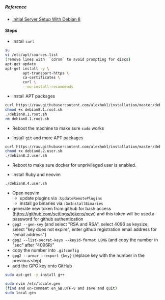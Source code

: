 ##### Reference

- [Initial Server Setup With Debian 8](https://www.digitalocean.com/community/tutorials/initial-server-setup-with-debian-8)


#### Steps

- Install `curl`

```sh
su
vi /etc/apt/sources.list
(remove lines with  `cdrom` to avoid prompting for discs)
apt-get update
apt-get install -y \
		apt-transport-https \
		ca-certificates \
		curl \
		--no-install-recommends
```

- Install APT packages

```sh
curl https://raw.githubusercontent.com/alexhokl/installation/master/debian8.1.root.sh -o debian8.1.root.sh
chmod +x debian8.1.root.sh
./debian8.1.root.sh
rm debian8.1.root.sh
```

- Reboot the machine to make sure `sudo` works

- Install `git` and more APT packages

```sh
curl https://raw.githubusercontent.com/alexhokl/installation/master/debian8.2.user.sh -o debian8.2.user.sh
chmod +x debian8.2.user.sh
./debian8.2.user.sh
```

- Reboot to make sure docker for unprivileged user is enabled.

- Install Ruby and neovim

```sh
./debian8.4.user.sh
```

- Open neovim
  - update plugins via `:UpdateRemotePlugins`
  - install go binaries via `:GoInstallBinaries`
- generate new token from github for bash access (https://github.com/settings/tokens/new) and this token will be used a password for github authentication
- `gpg2 --gen-key` (and select "RSA and RSA", select 4096 as keysize, select "key does not expire", enter github registration email address for "email address")
- `gpg2 --list-secret-keys --keyid-format LONG` (and copy the number in "sec" after "4096R/"
- copy the number into `.gitconfig`
- `gpg2 --armor --export {key}` (replace key with the number in the previous step)
- add the GPG key onto GitHub

```sh
sudo apt-get -y install g++

sudo nvim /etc/locale.gen
(find and un-comment en_GB.UTF-8 and save and quit)
sudo local-gen
```
